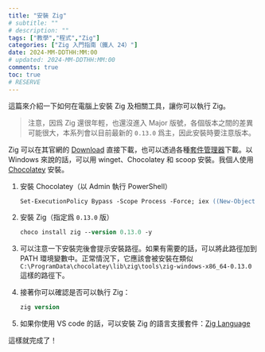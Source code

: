 ```yaml
---
title: "安裝 Zig"
# subtitle: ""
# description: ""
tags: ["教學","程式","Zig"]
categories: ["Zig 入門指南（鐵人 24）"]
date: 2024-MM-DDTHH:MM:00
# updated: 2024-MM-DDTHH:MM:00
comments: true
toc: true
# RESERVE
---
```


這篇來介紹一下如何在電腦上安裝 Zig 及相關工具，讓你可以執行 Zig。

> 注意，因爲 Zig 還很年輕，也還沒進入 Major 版號，各個版本之間的差異可能很大，本系列會以目前最新的 `0.13.0` 爲主，因此安裝時要注意版本。

<!-- more -->

Zig 可以在其官網的 [Download](https://ziglang.org/download/) 直接下載，也可以透過各種[套件管理器](https://github.com/ziglang/zig/wiki/Install-Zig-from-a-Package-Manager)下載。以 Windows 來說的話，可以用 winget、Chocolatey 和 scoop 安裝。我個人使用 [Chocolatey](https://community.chocolatey.org/packages/zig) 安裝。

1. 安裝 Chocolatey（以 Admin 執行 PowerShell）

   ```ps
   Set-ExecutionPolicy Bypass -Scope Process -Force; iex ((New-Object System.Net.WebClient).DownloadString('https://chocolatey.org/install.ps1'))
   ```

2. 安裝 Zig（指定爲 `0.13.0` 版）

   ```ps
   choco install zig --version 0.13.0 -y
   ```

3. 可以注意一下安裝完後會提示安裝路徑。如果有需要的話，可以將此路徑加到 PATH 環境變數中。正常情況下，它應該會被安裝在類似 `C:\ProgramData\chocolatey\lib\zig\tools\zig-windows-x86_64-0.13.0` 這樣的路徑下。
4. 接著你可以確認是否可以執行 Zig：

   ```ps
   zig version
   ```

5. 如果你使用 VS code 的話，可以安裝 Zig 的語言支援套件：[Zig Language](https://marketplace.visualstudio.com/items?itemName=ziglang.vscode-zig)

這樣就完成了！
